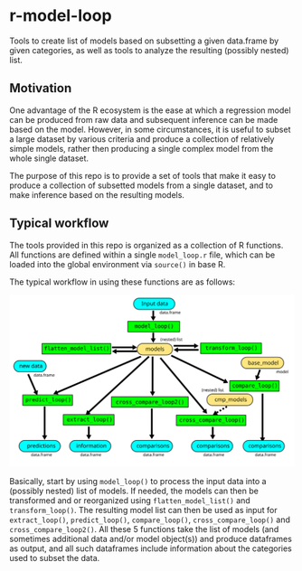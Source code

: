 # r-model-loop

Tools to create list of models based on subsetting a given data.frame by given categories, as well as tools to analyze the resulting (possibly nested) list. 

## Motivation

One advantage of the R ecosystem is the ease at which a regression model can be produced from raw data and subsequent inference can be made based on the model. However, in some circumstances, it is useful to subset a large dataset by various criteria and produce a collection of relatively simple models, rather then producing a single complex model from the whole single dataset.

The purpose of this repo is to provide a set of tools that make it easy to produce a collection of subsetted models from a single dataset, and to make inference based on the resulting models.  

## Typical workflow

The tools provided in this repo is organized as a collection of R functions. All functions are defined within a single `model_loop.r` file, which can be loaded into the global environment via `source()` in base R.

The typical workflow in using these functions are as follows:

![Typical Workflow for using model_loop.r functions](docs/img/model_loop_workflow.svg)

Basically, start by using `model_loop()` to process the input data into a (possibly nested) list of models. If needed, the models can then be transformed and or reorganized using `flatten_model_list()` and `transform_loop()`. The resulting model list can then be used as input for `extract_loop()`, `predict_loop()`, `compare_loop()`, `cross_compare_loop()` and `cross_compare_loop2()`. All these 5 functions take the list of models (and sometimes additional data and/or model object(s)) and produce dataframes as output, and all such dataframes include information about the categories used to subset the data.